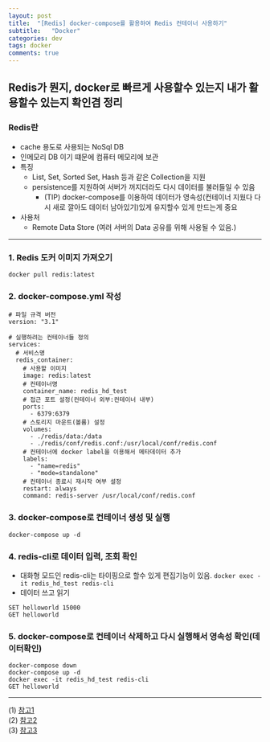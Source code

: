 ```yaml
---
layout: post
title:  "[Redis] docker-compose를 활용하여 Redis 컨테이너 사용하기"
subtitle:   "Docker"
categories: dev
tags: docker
comments: true
---
```

Redis가 뭔지, docker로 빠르게 사용할수 있는지 내가 활용할수 있는지 확인겸 정리
---

### Redis란
- cache 용도로 사용되는 NoSql DB
- 인메모리 DB 이기 떄문에 컴퓨터 메모리에 보관
- 특징
    - List, Set, Sorted Set, Hash 등과 같은 Collection을 지원
    - persistence를 지원하여 서버가 꺼지더라도 다시 데이터를 불러들일 수 있음
        - (TIP) docker-compose를 이용하여 데이터가 영속성(컨테이너 지웠다 다시 새로 깔아도 데이터 남아있기)있게 유지할수 있게 만드는게 중요
- 사용처
    - Remote Data Store (여러 서버의 Data 공유를 위해 사용될 수 있음.)
  
---

### 1. Redis 도커 이미지 가져오기
```docker pull redis:latest```
  
### 2. docker-compose.yml 작성
```
# 파일 규격 버전
version: "3.1"

# 실행하려는 컨테이너들 정의
services:  
  # 서비스명
  redis_container:
    # 사용할 이미지
    image: redis:latest
    # 컨테이너명
    container_name: redis_hd_test
    # 접근 포트 설정(컨테이너 외부:컨테이너 내부)
    ports:
      - 6379:6379
    # 스토리지 마운트(볼륨) 설정
    volumes:
      - ./redis/data:/data
      - ./redis/conf/redis.conf:/usr/local/conf/redis.conf
    # 컨테이너에 docker label을 이용해서 메타데이터 추가
    labels:
      - "name=redis"
      - "mode=standalone"
    # 컨테이너 종료시 재시작 여부 설정
    restart: always
    command: redis-server /usr/local/conf/redis.conf
```
  
### 3. docker-compose로 컨테이너 생성 및 실행
```docker-compose up -d```
  
### 4. redis-cli로 데이터 입력, 조회 확인
- 대화형 모드인 redis-cli는 타이핑으로 할수 있게 편집기능이 있음.
```docker exec -it redis_hd_test redis-cli```
- 데이터 쓰고 읽기
```
SET helloworld 15000 
GET helloworld
```
  
### 5. docker-compose로 컨테이너 삭제하고 다시 실행해서 영속성 확인(데이터확인)
```
docker-compose down
docker-compose up -d
docker exec -it redis_hd_test redis-cli
GET helloworld
```

---
(1) [참고1](https://redis.io/docs/ui/cli/)  
(2) [참고2](https://bskyvision.com/entry/docker-docker-compose%EB%A1%9C-Redis-%EC%BB%A8%ED%85%8C%EC%9D%B4%EB%84%88-%EC%8B%A4%ED%96%89%ED%95%98%EA%B8%B0)  
(3) [참고3](https://jungwoong.tistory.com/87)